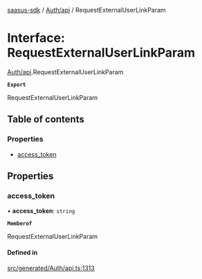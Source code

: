 [saasus-sdk](../README.md) / [Auth/api](../modules/Auth_api.md) / RequestExternalUserLinkParam

# Interface: RequestExternalUserLinkParam

[Auth/api](../modules/Auth_api.md).RequestExternalUserLinkParam

**`Export`**

RequestExternalUserLinkParam

## Table of contents

### Properties

- [access\_token](Auth_api.RequestExternalUserLinkParam.md#access_token)

## Properties

### access\_token

• **access\_token**: `string`

**`Memberof`**

RequestExternalUserLinkParam

#### Defined in

[src/generated/Auth/api.ts:1313](https://github.com/saasus-platform/saasus-sdk-javascript/blob/6b95732/src/generated/Auth/api.ts#L1313)
